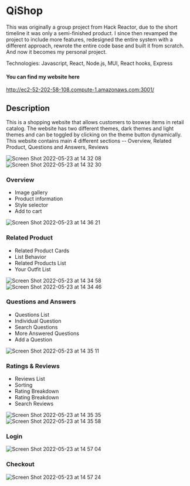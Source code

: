 # QiShop
This was originally a group project from Hack Reactor, due to the short timeline it was only a semi-finished product. I since then revamped the project to include more features, redesigned the entire system with a different approach, rewrote the entire code base and built it from scratch. And now it becomes my personal project.

Technologies: Javascript, React, Node.js, MUI, React hooks, Express

#### You can find my website here
http://ec2-52-202-58-108.compute-1.amazonaws.com:3001/

## Description
This is a shopping website that allows customers to browse items in retail catalog. The website has two different themes, dark themes and light themes and can be toggled by clicking on the theme button dynamically. This website contains main 4 different sections -- Overview, Related Product, Questions and Answers, Reviews

![Screen Shot 2022-05-23 at 14 32 08](https://user-images.githubusercontent.com/64598363/169893750-d2549914-81a4-438f-bb88-188105235ef2.png)![Screen Shot 2022-05-23 at 14 32 30](https://user-images.githubusercontent.com/64598363/169893780-85829e8a-8522-4698-8def-bc28b2cca1e2.png)
### Overview
* Image gallery 
* Product information
* Style selector
* Add to cart

![Screen Shot 2022-05-23 at 14 36 21](https://user-images.githubusercontent.com/64598363/169895014-347b1341-917d-4549-83e7-0cead2350f08.png)
### Related Product
* Related Product Cards
* List Behavior
* Related Products List
* Your Outfit List

![Screen Shot 2022-05-23 at 14 34 58](https://user-images.githubusercontent.com/64598363/169895467-cb60da26-0929-4de3-9de0-fa3821c55191.png)
![Screen Shot 2022-05-23 at 14 34 46](https://user-images.githubusercontent.com/64598363/169895448-11e3509f-6a8e-4ee6-973a-0998f9d35e8e.png)
### Questions and Answers
* Questions List
* Individual Question
* Search Questions
* More Answered Questions
* Add a Question

![Screen Shot 2022-05-23 at 14 35 11](https://user-images.githubusercontent.com/64598363/169895751-2079e5cc-216f-4e4a-a6bc-62e6c59a8b21.png)
### Ratings & Reviews
* Reviews List
* Sorting
* Rating Breakdown
* Rating Breakdown
* Search Reviews

![Screen Shot 2022-05-23 at 14 35 35](https://user-images.githubusercontent.com/64598363/169895960-d7f83bb5-c33a-4631-b583-55491a2cea4e.png)
![Screen Shot 2022-05-23 at 14 35 58](https://user-images.githubusercontent.com/64598363/169896027-a352c6bc-8d08-477b-986a-8eb79f88d8f2.png)
### Login

![Screen Shot 2022-05-23 at 14 57 04](https://user-images.githubusercontent.com/64598363/169896243-497f1d8c-2182-4baf-ae5d-61754f907937.png)

### Checkout
![Screen Shot 2022-05-23 at 14 57 24](https://user-images.githubusercontent.com/64598363/169896321-20172710-67b5-4963-99d5-8578cd06c206.png)








